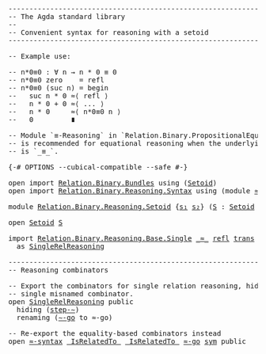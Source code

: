 <pre class="Agda"><a id="1" class="Comment">------------------------------------------------------------------------</a>
<a id="74" class="Comment">-- The Agda standard library</a>
<a id="103" class="Comment">--</a>
<a id="106" class="Comment">-- Convenient syntax for reasoning with a setoid</a>
<a id="155" class="Comment">------------------------------------------------------------------------</a>

<a id="229" class="Comment">-- Example use:</a>

<a id="246" class="Comment">-- n*0≡0 : ∀ n → n * 0 ≡ 0</a>
<a id="273" class="Comment">-- n*0≡0 zero    = refl</a>
<a id="297" class="Comment">-- n*0≡0 (suc n) = begin</a>
<a id="322" class="Comment">--   suc n * 0 ≈⟨ refl ⟩</a>
<a id="347" class="Comment">--   n * 0 + 0 ≈⟨ ... ⟩</a>
<a id="371" class="Comment">--   n * 0     ≈⟨ n*0≡0 n ⟩</a>
<a id="399" class="Comment">--   0         ∎</a>

<a id="417" class="Comment">-- Module `≡-Reasoning` in `Relation.Binary.PropositionalEquality`</a>
<a id="484" class="Comment">-- is recommended for equational reasoning when the underlying equality</a>
<a id="556" class="Comment">-- is `_≡_`.</a>

<a id="570" class="Symbol">{-#</a> <a id="574" class="Keyword">OPTIONS</a> <a id="582" class="Pragma">--cubical-compatible</a> <a id="603" class="Pragma">--safe</a> <a id="610" class="Symbol">#-}</a>

<a id="615" class="Keyword">open</a> <a id="620" class="Keyword">import</a> <a id="627" href="Relation.Binary.Bundles.html" class="Module">Relation.Binary.Bundles</a> <a id="651" class="Keyword">using</a> <a id="657" class="Symbol">(</a><a id="658" href="Relation.Binary.Bundles.html#1204" class="Record">Setoid</a><a id="664" class="Symbol">)</a>
<a id="666" class="Keyword">open</a> <a id="671" class="Keyword">import</a> <a id="678" href="Relation.Binary.Reasoning.Syntax.html" class="Module">Relation.Binary.Reasoning.Syntax</a> <a id="711" class="Keyword">using</a> <a id="717" class="Symbol">(</a><a id="718" class="Keyword">module</a> <a id="725" href="Relation.Binary.Reasoning.Syntax.html#7057" class="Module">≈-syntax</a><a id="733" class="Symbol">)</a>

<a id="736" class="Keyword">module</a> <a id="743" href="Relation.Binary.Reasoning.Setoid.html" class="Module">Relation.Binary.Reasoning.Setoid</a> <a id="776" class="Symbol">{</a><a id="777" href="Relation.Binary.Reasoning.Setoid.html#777" class="Bound">s₁</a> <a id="780" href="Relation.Binary.Reasoning.Setoid.html#780" class="Bound">s₂</a><a id="782" class="Symbol">}</a> <a id="784" class="Symbol">(</a><a id="785" href="Relation.Binary.Reasoning.Setoid.html#785" class="Bound">S</a> <a id="787" class="Symbol">:</a> <a id="789" href="Relation.Binary.Bundles.html#1204" class="Record">Setoid</a> <a id="796" href="Relation.Binary.Reasoning.Setoid.html#777" class="Bound">s₁</a> <a id="799" href="Relation.Binary.Reasoning.Setoid.html#780" class="Bound">s₂</a><a id="801" class="Symbol">)</a> <a id="803" class="Keyword">where</a>

<a id="810" class="Keyword">open</a> <a id="815" href="Relation.Binary.Bundles.html#1204" class="Module">Setoid</a> <a id="822" href="Relation.Binary.Reasoning.Setoid.html#785" class="Bound">S</a>

<a id="825" class="Keyword">import</a> <a id="832" href="Relation.Binary.Reasoning.Base.Single.html" class="Module">Relation.Binary.Reasoning.Base.Single</a> <a id="870" href="Relation.Binary.Bundles.html#1293" class="Field Operator">_≈_</a> <a id="874" href="Relation.Binary.Structures.html#1596" class="Function">refl</a> <a id="879" href="Relation.Binary.Structures.html#1226" class="Function">trans</a>
  as <a id="SingleRelReasoning"></a><a id="890" href="Relation.Binary.Reasoning.Setoid.html#890" class="Module">SingleRelReasoning</a>

<a id="910" class="Comment">------------------------------------------------------------------------</a>
<a id="983" class="Comment">-- Reasoning combinators</a>

<a id="1009" class="Comment">-- Export the combinators for single relation reasoning, hiding the</a>
<a id="1077" class="Comment">-- single misnamed combinator.</a>
<a id="1108" class="Keyword">open</a> <a id="1113" href="Relation.Binary.Reasoning.Setoid.html#890" class="Module">SingleRelReasoning</a> <a id="1132" class="Keyword">public</a>
  <a id="1141" class="Keyword">hiding</a> <a id="1148" class="Symbol">(</a><a id="1149" href="Relation.Binary.Reasoning.Syntax.html#5273" class="Function">step-∼</a><a id="1155" class="Symbol">)</a>
  <a id="1159" class="Keyword">renaming</a> <a id="1168" class="Symbol">(</a><a id="1169" href="Relation.Binary.Reasoning.Base.Single.html#1144" class="Function">∼-go</a> <a id="1174" class="Symbol">to</a> <a id="1177" class="Function">≈-go</a><a id="1181" class="Symbol">)</a>

<a id="1184" class="Comment">-- Re-export the equality-based combinators instead</a>
<a id="1236" class="Keyword">open</a> <a id="1241" href="Relation.Binary.Reasoning.Syntax.html#7057" class="Module">≈-syntax</a> <a id="1250" href="Relation.Binary.Reasoning.Base.Single.html#1010" class="Datatype Operator">_IsRelatedTo_</a> <a id="1264" href="Relation.Binary.Reasoning.Base.Single.html#1010" class="Datatype Operator">_IsRelatedTo_</a> <a id="1278" href="Relation.Binary.Reasoning.Setoid.html#1177" class="Function">≈-go</a> <a id="1283" href="Relation.Binary.Structures.html#1200" class="Function">sym</a> <a id="1287" class="Keyword">public</a>
</pre>